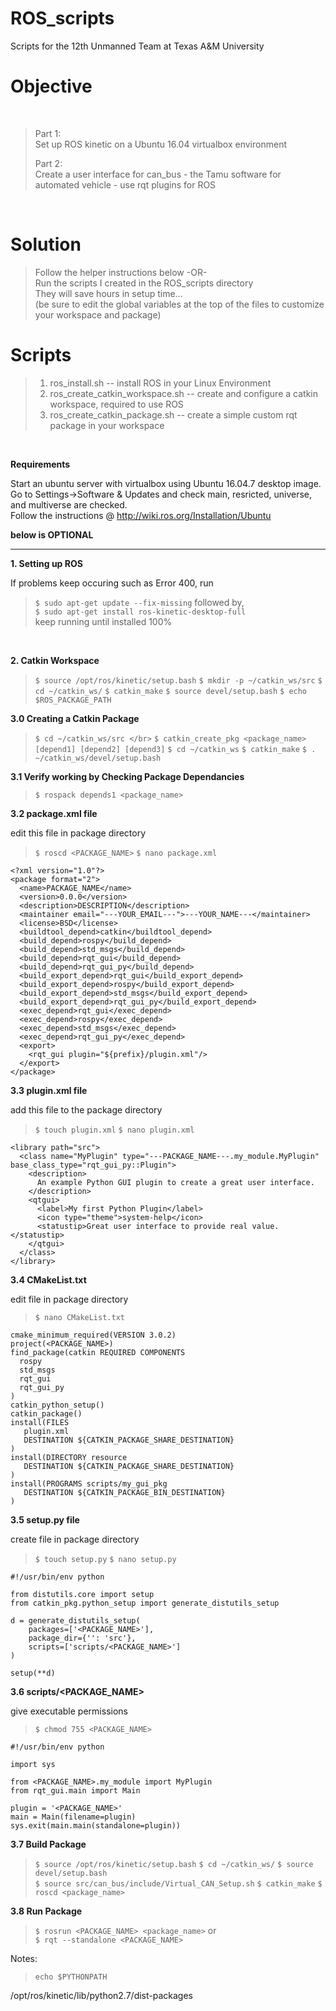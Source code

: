 # ROS_scripts
Scripts for the 12th Unmanned Team at Texas A&amp;M University
</br>

# Objective #

</br>

> Part 1: </br>
> Set up ROS kinetic on a Ubuntu 16.04 virtualbox environment </br>
> 
> Part 2: </br>
> Create a user interface for can_bus - the Tamu software for automated vehicle - use rqt plugins for ROS </br>
>

</br>

# Solution #

> Follow the helper instructions below -OR- </br>
> Run the scripts I created in the ROS_scripts directory </br>
> They will save hours in setup time... </br>
> (be sure to edit the global variables at the top of the files to customize your workspace and package) </br>

# Scripts #

> 1.  ros_install.sh  --  install ROS in your Linux Environment </br>
> 2.  ros_create_catkin_workspace.sh  --  create and configure a catkin workspace, required to use ROS </br>
> 3.  ros_create_catkin_package.sh  --  create a simple custom rqt package in your workspace </br>

</br>

**Requirements**

Start an ubuntu server with virtualbox using Ubuntu 16.04.7 desktop image. </br>
Go to Settings->Software & Updates and check main, resricted, universe, and multiverse are checked. </br>
Follow the instructions @ http://wiki.ros.org/Installation/Ubuntu </br>

__below is OPTIONAL__
<hr></hr>

**1. Setting up ROS**

If problems keep occuring such as Error 400, run </br>
> `$ sudo apt-get update --fix-missing`
followed by, </br>
> `$ sudo apt-get install ros-kinetic-desktop-full` </br>
keep running until installed 100% </br>
</br>

**2. Catkin Workspace**


> `$ source /opt/ros/kinetic/setup.bash`
> `$ mkdir -p ~/catkin_ws/src`
> `$ cd ~/catkin_ws/`
> `$ catkin_make`
> `$ source devel/setup.bash`
> `$ echo $ROS_PACKAGE_PATH`


**3.0 Creating a Catkin Package**

> `$ cd ~/catkin_ws/src </br>`
> `$ catkin_create_pkg <package_name> [depend1] [depend2] [depend3]`
> `$ cd ~/catkin_ws`
> `$ catkin_make`
> `$ . ~/catkin_ws/devel/setup.bash`


**3.1 Verify working by Checking Package Dependancies**


> `$ rospack depends1 <package_name>`


**3.2 package.xml file**

edit this file in package directory </br>
> `$ roscd <PACKAGE_NAME>`
> `$ nano package.xml`

```
<?xml version="1.0"?>
<package format="2"> 
  <name>PACKAGE_NAME</name> 
  <version>0.0.0</version> 
  <description>DESCRIPTION</description> 
  <maintainer email="---YOUR_EMAIL---">---YOUR_NAME---</maintainer> 
  <license>BSD</license>
  <buildtool_depend>catkin</buildtool_depend>
  <build_depend>rospy</build_depend>
  <build_depend>std_msgs</build_depend> 
  <build_depend>rqt_gui</build_depend> 
  <build_depend>rqt_gui_py</build_depend> 
  <build_export_depend>rqt_gui</build_export_depend> 
  <build_export_depend>rospy</build_export_depend> 
  <build_export_depend>std_msgs</build_export_depend> 
  <build_export_depend>rqt_gui_py</build_export_depend> 
  <exec_depend>rqt_gui</exec_depend> 
  <exec_depend>rospy</exec_depend> 
  <exec_depend>std_msgs</exec_depend> 
  <exec_depend>rqt_gui_py</exec_depend> 
  <export> 
    <rqt_gui plugin="${prefix}/plugin.xml"/> 
  </export> 
</package> 
```

**3.3 plugin.xml file**


add this file to the package directory </br>

> `$ touch plugin.xml`
> `$ nano plugin.xml`

```
<library path="src">
  <class name="MyPlugin" type="---PACKAGE_NAME---.my_module.MyPlugin" base_class_type="rqt_gui_py::Plugin">
    <description>
      An example Python GUI plugin to create a great user interface.
    </description>
    <qtgui> 
      <label>My first Python Plugin</label>
      <icon type="theme">system-help</icon>
      <statustip>Great user interface to provide real value.</statustip>
    </qtgui>
  </class>
</library> 
```

**3.4 CMakeList.txt**

edit file in package directory </br>
> `$ nano CMakeList.txt`

```
cmake_minimum_required(VERSION 3.0.2)
project(<PACKAGE_NAME>)
find_package(catkin REQUIRED COMPONENTS
  rospy
  std_msgs
  rqt_gui
  rqt_gui_py
)
catkin_python_setup()
catkin_package()
install(FILES
   plugin.xml
   DESTINATION ${CATKIN_PACKAGE_SHARE_DESTINATION}
)
install(DIRECTORY resource
   DESTINATION ${CATKIN_PACKAGE_SHARE_DESTINATION} 
)
install(PROGRAMS scripts/my_gui_pkg 
   DESTINATION ${CATKIN_PACKAGE_BIN_DESTINATION} 
)
```

**3.5 setup.py file**

create file in package directory </br>
> `$ touch setup.py`
> `$ nano setup.py`

```
#!/usr/bin/env python

from distutils.core import setup
from catkin_pkg.python_setup import generate_distutils_setup

d = generate_distutils_setup(
    packages=['<PACKAGE_NAME>'],
    package_dir={'': 'src'}, 
    scripts=['scripts/<PACKAGE_NAME>']
)

setup(**d)
```

**3.6 scripts/<PACKAGE_NAME>**
  
give executable permissions </br>
> `$ chmod 755 <PACKAGE_NAME>`

```
#!/usr/bin/env python

import sys

from <PACKAGE_NAME>.my_module import MyPlugin
from rqt_gui.main import Main

plugin = '<PACKAGE_NAME>'
main = Main(filename=plugin)
sys.exit(main.main(standalone=plugin))
```

**3.7 Build Package**

> `$ source /opt/ros/kinetic/setup.bash`
> `$ cd ~/catkin_ws/`
> `$ source devel/setup.bash`</br>
> `$ source src/can_bus/include/Virtual_CAN_Setup.sh`
> `$ catkin_make`
> `$ roscd <package_name>`

**3.8 Run Package**

> `$ rosrun <PACKAGE_NAME> <package_name>`
or </br>
> `$ rqt --standalone <PACKAGE_NAME>`

Notes: </br>

> `echo $PYTHONPATH`

/opt/ros/kinetic/lib/python2.7/dist-packages
